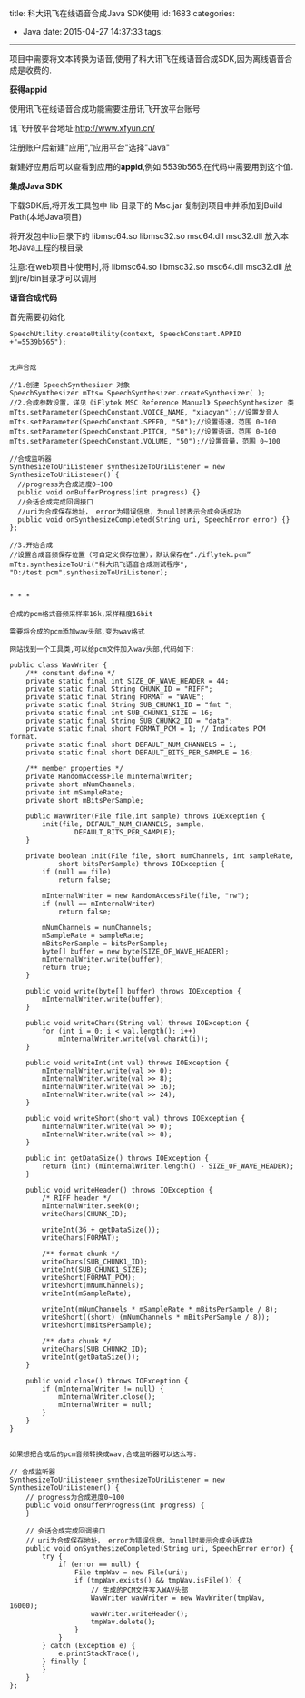 title: 科大讯飞在线语音合成Java SDK使用
id: 1683
categories:
  - Java
date: 2015-04-27 14:37:33
tags:
---

项目中需要将文本转换为语音,使用了科大讯飞在线语音合成SDK,因为离线语音合成是收费的.

**获得appid**

使用讯飞在线语音合成功能需要注册讯飞开放平台账号

讯飞开放平台地址:http://www.xfyun.cn/

注册账户后新建"应用","应用平台"选择"Java"

新建好应用后可以查看到应用的**appid**,例如:5539b565,在代码中需要用到这个值.

**集成Java SDK**

下载SDK后,将开发工具包中 lib 目录下的 Msc.jar 复制到项目中并添加到Build Path(本地Java项目)

将开发包中lib目录下的 libmsc64.so libmsc32.so msc64.dll msc32.dll 放入本地Java工程的根目录

注意:在web项目中使用时,将 libmsc64.so libmsc32.so msc64.dll msc32.dll 放到jre/bin目录才可以调用

**语音合成代码**

首先需要初始化

    SpeechUtility.createUtility(context, SpeechConstant.APPID +"=5539b565");
    

    无声合成

    //1.创建 SpeechSynthesizer 对象
    SpeechSynthesizer mTts= SpeechSynthesizer.createSynthesizer( );
    //2.合成参数设置，详见《iFlytek MSC Reference Manual》 SpeechSynthesizer 类
    mTts.setParameter(SpeechConstant.VOICE_NAME, "xiaoyan");//设置发音人
    mTts.setParameter(SpeechConstant.SPEED, "50");//设置语速，范围 0~100
    mTts.setParameter(SpeechConstant.PITCH, "50");//设置语调，范围 0~100
    mTts.setParameter(SpeechConstant.VOLUME, "50");//设置音量，范围 0~100

    //合成监听器
    SynthesizeToUriListener synthesizeToUriListener = new SynthesizeToUriListener() {
      //progress为合成进度0~100
      public void onBufferProgress(int progress) {}
      //会话合成完成回调接口
      //uri为合成保存地址， error为错误信息，为null时表示合成会话成功
      public void onSynthesizeCompleted(String uri, SpeechError error) {}
    };

    //3.开始合成
    //设置合成音频保存位置（可自定义保存位置），默认保存在“./iflytek.pcm”
    mTts.synthesizeToUri("科大讯飞语音合成测试程序", "D:/test.pcm",synthesizeToUriListener);
    

    * * *

    合成的pcm格式音频采样率16k,采样精度16bit

    需要将合成的pcm添加wav头部,变为wav格式

    网站找到一个工具类,可以给pcm文件加入wav头部,代码如下:

    public class WavWriter {
        /** constant define */
        private static final int SIZE_OF_WAVE_HEADER = 44;
        private static final String CHUNK_ID = "RIFF";
        private static final String FORMAT = "WAVE";
        private static final String SUB_CHUNK1_ID = "fmt ";
        private static final int SUB_CHUNK1_SIZE = 16;
        private static final String SUB_CHUNK2_ID = "data";
        private static final short FORMAT_PCM = 1; // Indicates PCM format.
        private static final short DEFAULT_NUM_CHANNELS = 1;
        private static final short DEFAULT_BITS_PER_SAMPLE = 16;

        /** member properties */
        private RandomAccessFile mInternalWriter;
        private short mNumChannels;
        private int mSampleRate;
        private short mBitsPerSample;

        public WavWriter(File file,int sample) throws IOException {
            init(file, DEFAULT_NUM_CHANNELS, sample,
                    DEFAULT_BITS_PER_SAMPLE);
        }

        private boolean init(File file, short numChannels, int sampleRate,
                short bitsPerSample) throws IOException {
            if (null == file)
                return false;

            mInternalWriter = new RandomAccessFile(file, "rw");
            if (null == mInternalWriter)
                return false;

            mNumChannels = numChannels;
            mSampleRate = sampleRate;
            mBitsPerSample = bitsPerSample;
            byte[] buffer = new byte[SIZE_OF_WAVE_HEADER];
            mInternalWriter.write(buffer);
            return true;
        }

        public void write(byte[] buffer) throws IOException {
            mInternalWriter.write(buffer);
        }

        public void writeChars(String val) throws IOException {
            for (int i = 0; i < val.length(); i++)
                mInternalWriter.write(val.charAt(i));
        }

        public void writeInt(int val) throws IOException {
            mInternalWriter.write(val >> 0);
            mInternalWriter.write(val >> 8);
            mInternalWriter.write(val >> 16);
            mInternalWriter.write(val >> 24);
        }

        public void writeShort(short val) throws IOException {
            mInternalWriter.write(val >> 0);
            mInternalWriter.write(val >> 8);
        }

        public int getDataSize() throws IOException {
            return (int) (mInternalWriter.length() - SIZE_OF_WAVE_HEADER);
        }

        public void writeHeader() throws IOException {
            /* RIFF header */
            mInternalWriter.seek(0);
            writeChars(CHUNK_ID);

            writeInt(36 + getDataSize());
            writeChars(FORMAT);

            /** format chunk */
            writeChars(SUB_CHUNK1_ID);
            writeInt(SUB_CHUNK1_SIZE);
            writeShort(FORMAT_PCM);
            writeShort(mNumChannels);
            writeInt(mSampleRate);

            writeInt(mNumChannels * mSampleRate * mBitsPerSample / 8);
            writeShort((short) (mNumChannels * mBitsPerSample / 8));
            writeShort(mBitsPerSample);

            /** data chunk */
            writeChars(SUB_CHUNK2_ID);
            writeInt(getDataSize());
        }

        public void close() throws IOException {
            if (mInternalWriter != null) {
                mInternalWriter.close();
                mInternalWriter = null;
            }
        }
    }
    

    如果想把合成后的pcm音频转换成wav,合成监听器可以这么写:

    // 合成监听器
    SynthesizeToUriListener synthesizeToUriListener = new SynthesizeToUriListener() {
        // progress为合成进度0~100
        public void onBufferProgress(int progress) {
        }

        // 会话合成完成回调接口
        // uri为合成保存地址， error为错误信息，为null时表示合成会话成功
        public void onSynthesizeCompleted(String uri, SpeechError error) {
            try {
                if (error == null) {
                    File tmpWav = new File(uri);
                    if (tmpWav.exists() && tmpWav.isFile()) {
                        // 生成的PCM文件写入WAV头部
                        WavWriter wavWriter = new WavWriter(tmpWav, 16000);
                        wavWriter.writeHeader();
                        tmpWav.delete();
                    }
                }
            } catch (Exception e) {
                e.printStackTrace();
            } finally {
            }
        }
    };
    
